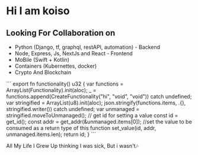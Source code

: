 <h1>Hi I am koiso</h1>

<h2>Looking For Collaboration on</h2>
<ul>
  <li>Python (Django, tf, graphql, restAPI, automation) - Backend</li>
  <li>Node, Express, Js, NextJs and React - Frontend</li>
  <li>MoBile (Swift + Kotlin)</li>
  <li>Containers (Kubernettes, docker)</li>
  <li>Crypto And Blockchain</li>
  </ul>
```
  export fn functionality() u32 {
    var functions = ArrayList(Functionality).init(aloc);
    _ = functions.append(CreateFunctionality("hi", "void", "void")) catch undefined;
    var stringified = ArrayList(u8).init(aloc);
    json.stringify(functions.items, .{}, stringified.writer()) catch undefined;
    var unmanaged = stringified.moveToUnmanaged();
    // get id for setting a value
    const id = get_id();
    const addr = get_addr(&unmanaged.items[0]);
    //set the value to be consumed as a return type of this function
    set_value(id, addr, unmanaged.items.len);
    return id;
}
```
<p>All My Life I Grew Up thinking I was sick, But i wasn't🎶</p>
